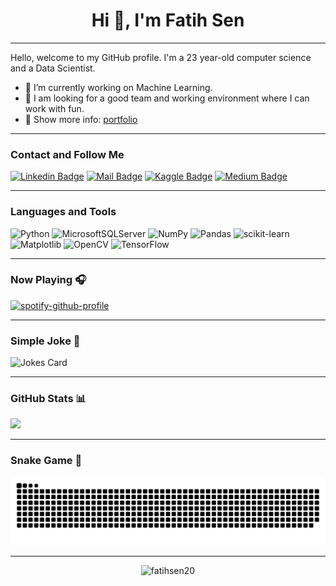 <h1 align="center">Hi 👋, I'm Fatih Sen</h1>  

---

<p>Hello, welcome to my GitHub profile. I'm a 23 year-old computer science and a Data Scientist. </p>

- 🔭 I’m currently working on Machine Learning.
- 👯 I am looking for a good team and working environment where I can work with fun.
- 💬 Show more info: [portfolio](https://fatihsen20.github.io/portfolio/)

---

<h3 align="left">Contact and Follow Me</h3>

[![Linkedin Badge](https://img.shields.io/badge/linkedin-%230077B5.svg?&style=for-the-badge&logo=linkedin&logoColor=white)](https://www.linkedin.com/in/fatih-şen-91b117141/)
[![Mail Badge](https://img.shields.io/badge/email-c14438?style=for-the-badge&logo=Gmail&logoColor=white&link=mailto:fatih.sn2000@gmail.com)](mailto:fatih.sn2000@gmail.com)
[![Kaggle Badge](https://img.shields.io/badge/Kaggle-035a7d?style=for-the-badge&logo=kaggle&logoColor=white)](https://www.kaggle.com/fatihsen20)
[![Medium Badge](https://img.shields.io/badge/Medium-12100E?style=for-the-badge&logo=medium&logoColor=white)](https://medium.com/@fatih.sn2000)

---

<h3>Languages and Tools</h3>

![Python](https://img.shields.io/badge/python-3670A0?style=for-the-badge&logo=python&logoColor=ffdd54)
![MicrosoftSQLServer](https://img.shields.io/badge/Microsoft%20SQL%20Server-CC2927?style=for-the-badge&logo=microsoft%20sql%20server&logoColor=white)
![NumPy](https://img.shields.io/badge/numpy-%23013243.svg?style=for-the-badge&logo=numpy&logoColor=white)
![Pandas](https://img.shields.io/badge/pandas-%23150458.svg?style=for-the-badge&logo=pandas&logoColor=white)
![scikit-learn](https://img.shields.io/badge/scikit--learn-%23F7931E.svg?style=for-the-badge&logo=scikit-learn&logoColor=white)
![Matplotlib](https://img.shields.io/badge/Matplotlib-%23ffffff.svg?style=for-the-badge&logo=Matplotlib&logoColor=black)
![OpenCV](https://img.shields.io/badge/opencv-%23white.svg?style=for-the-badge&logo=opencv&logoColor=white)
![TensorFlow](https://img.shields.io/badge/TensorFlow-%23FF6F00.svg?style=for-the-badge&logo=TensorFlow&logoColor=white)

---

<h3>Now Playing 🎧</h3>

[![spotify-github-profile](https://spotify-github-profile.vercel.app/api/view?uid=21o62vmvee7ndkudz76twvkdi&cover_image=true&theme=novatorem&show_offline=false&background_color=121212&interchange=false&bar_color=53b14f&bar_color_cover=false)](https://github.com/kittinan/spotify-github-profile)

---

<h3>Simple Joke 🥲</h3>

<img src="https://readme-jokes.vercel.app/api" alt="Jokes Card" />

---

<h3>GitHub Stats 📊</h3>

![](http://github-profile-summary-cards.vercel.app/api/cards/profile-details?username=fatihsen20&theme=discord_old_blurple)

<!-- ![Fatih GitHub stats](https://github-readme-stats.vercel.app/api?username=fatihsen20&include_all_commits=true&count_private=true&show_icons=true)
 -->
<!-- [![Fatih github stats](https://github-readme-stats.vercel.app/api?username=fatihsen20&include_all_commits=true&count_private=true&show_icons=true&line_height=20&title_color=FFFFFF&icon_color=FFFFFF&text_color=FFFFFF&bg_color=0D1117)](https://github.com/fatihsen20/github-readme-stats) -->

---

<h3>Snake Game 🐍</h3>

<picture>
  <source
    media="(prefers-color-scheme: dark)"
    srcset="
      https://raw.githubusercontent.com/platane/snk/output/github-contribution-grid-snake-dark.svg
    "
  />
  <source
    media="(prefers-color-scheme: light)"
    srcset="
      https://raw.githubusercontent.com/platane/snk/output/github-contribution-grid-snake.svg
    "
  />
  <img
    alt="github contribution grid snake animation"
    src="https://raw.githubusercontent.com/platane/snk/output/github-contribution-grid-snake.svg"
  />
</picture>

---
<p align="center"> <img src="https://komarev.com/ghpvc/?username=Fatihsen20&label=Profile%20views&color=blue&style=flat" alt="fatihsen20" /> <a href='https://findmentor.network/peer/fatihsen20'> <a/></p> 
